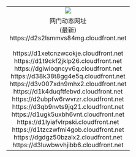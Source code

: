 ﻿<table>
  <tr></tr>
  <tr><td colspan=2 align=center><img src="https://d2s2lsmmvs84mg.cloudfront.net/Up/oGate.jpg" /></td></tr>
  <tr><td colspan=2 align=center>网门动态网址<br/>(最新)
<br>https://d2s2lsmmvs84mg.cloudfront.net
<br/>
<br>https://d1xetcnzwcokje.cloudfront.net
<br>https://d1t9ckf2jklp26.cloudfront.net
<br>https://dgiwloqncyv6q.cloudfront.net
<br>https://d38k38t8gg4e5q.cloudfront.net
<br>https://d3v007xdn9mhx2.cloudfront.net
<br>https://d1k4duqftfebvd.cloudfront.net
<br>https://d2ubpfw6rwvrzr.cloudfront.net
<br>https://d3qb9nvts9jq21.cloudfront.net
<br>https://d1ugk5uxbh6vnt.cloudfront.net
<br>https://d1lyiafvlrpski.cloudfront.net
<br>https://d1tzczwfmi4gob.cloudfront.net
<br>https://dgdgz50bzalx2.cloudfront.net
<br>https://d3luwbwvhjibb6.cloudfront.net
    </td>
  </tr>
</table>
